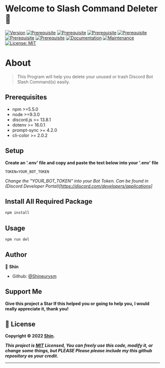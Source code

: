 # Welcome to Slash Command Deleter 👋

[![Version](https://img.shields.io/badge/version-1.0.0-blue.svg?cacheSeconds=2592000)](https://yt.be/notarickroll)
[![Prerequisite](https://img.shields.io/badge/npm-%3E%3D5.5.0-blue.svg)](https://nodejs.org/en/)
[![Prerequisite](https://img.shields.io/badge/node-%3E%3D9.3.0-blue.svg)](https://nodejs.org/en/)
[![Prerequisite](https://img.shields.io/badge/discord.js-%3E%3D13.8.1-blue.svg)](https://www.npmjs.com/package/discord.js)
[![Prerequisite](https://img.shields.io/badge/dotenv-%3E%3D16.0.1-blue.svg)](https://www.npmjs.com/package/dotenv)
[![Prerequisite](https://img.shields.io/badge/prompt--sync-%3E%3D4.2.0-blue)](https://www.npmjs.com/package/prompt-sync)
[![Prerequisite](https://img.shields.io/badge/cli--color-%3E%3D2.0.2-blue)](https://www.npmjs.com/package/cli-color)
[![Documentation](https://img.shields.io/badge/documentation-yes-brightgreen.svg)](https://github.com/Shineurysm/Slash-Command-Deleter#readme)
[![Maintenance](https://img.shields.io/badge/Maintained%3F-yes-green.svg)](https://github.com/Shineurysm/Slash-Command-Deleter/graphs/commit-activity)
[![License: MIT](https://img.shields.io/github/license/Shineurysm/slash-command-deleter)](https://github.com/Shineurysm/Slash-Command-Deleter/blob/main/LICENSE.md)

# About

> This Program will help you delete your unused or trash Discord Bot Slash Command(s) easily.

## Prerequisites

- npm >=5.5.0
- node >=9.3.0
- discord.js >= 13.8.1
- dotenv >= 16.0.1
- prompt-sync >= 4.2.0
- cli-color >= 2.0.2

## Setup

**Create an '.env' file and copy and paste the text below into your '.env' file**

```
TOKEN=YOUR_BOT_TOKEN
```

*Change the "YOUR_BOT_TOKEN" into your Bot Token. Can be found in (Discord Developer Portal)[https://discord.com/developers/applications]*

## Install All Required Package

```sh
npm install
```

## Usage

```sh
npm run del
```

## Author

👤 **Shin**

- Github: [@Shineurysm](https://github.com/Shineurysm)

## Support Me

**Give this project a Star If this helped you or going to help you, I would really appreciate it, thank you!**

## 📝 License

**Copyright © 2022 [Shin](https://github.com/Shineurysm).**

***This project is [MIT](https://github.com/Shineurysm/Slash-Command-Deleter/blob/main/LICENSE.md) Licensed, You can freely use this code, modify it, or change some things, but PLEASE Please please include my this github repository as your credit.***

---

